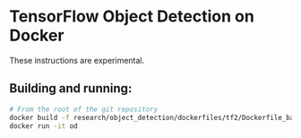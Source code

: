 # TensorFlow Object Detection on Docker

These instructions are experimental.

## Building and running:

```bash
# From the root of the git repository
docker build -f research/object_detection/dockerfiles/tf2/Dockerfile_base -t od .
docker run -it od
```
